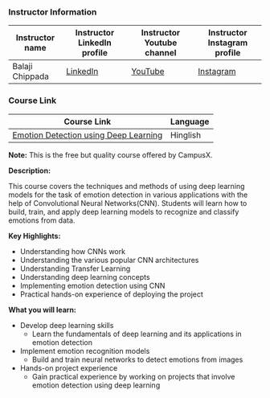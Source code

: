 ### Instructor Information

| Instructor name | Instructor LinkedIn profile | Instructor Youtube channel | Instructor Instagram profile |
|-----------------|-----------------------------|--------------------------|------------------------|
| Balaji Chippada | [LinkedIn](https://www.linkedin.com/in/balaji-chippada-0317/) | [YouTube](https://www.youtube.com/@balajichippada) | [Instagram](https://www.instagram.com/balajichippada) |

### Course Link

| Course Link | Language |
|-------------|----------|
| [Emotion Detection using Deep Learning](https://learnwith.campusx.in/courses/Emotion-Detection-using-Deep-Learning-660a23f6678c54545891f97e) | Hinglish |

**Note:** This is the free but quality course offered by CampusX.

**Description:**

This course covers the techniques and methods of using deep learning models for the task of emotion detection in various applications with the help of Convolutional Neural Networks(CNN). Students will learn how to build, train, and apply deep learning models to recognize and classify emotions from data.

**Key Highlights:**

- Understanding how CNNs work
- Understanding the various popular CNN architectures
- Understanding Transfer Learning
- Understanding deep learning concepts
- Implementing emotion detection using CNN
- Practical hands-on experience of deploying the project

**What you will learn:**

- Develop deep learning skills
    - Learn the fundamentals of deep learning and its applications in emotion detection
- Implement emotion recognition models
    - Build and train neural networks to detect emotions from images
- Hands-on project experience
    - Gain practical experience by working on projects that involve emotion detection using deep learning   